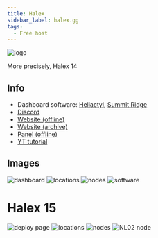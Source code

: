 ```yaml
---
title: Halex
sidebar_label: halex.gg
tags:
  - Free host
---
```


![logo](https://summerhosts.github.io/media/halex/14/logo.png)

More precisely, Halex 14

## Info
* Dashboard software: [Heliactyl](../Software/heliactyl.mdx), [Summit Ridge](https://github.com/Heliactyl-Archive/22750-summit-ridge)
* [Discord](https://discord.gg/uujB8dtF6t)
* [Website (offline)](https://halex.gg/)
* [Website (archive)](https://web.archive.org/web/*/halex.gg)
* [Panel (offline)](https://panel.halex.gg)
* [YT tutorial](https://www.youtube.com/watch?v=Pyir_RsiaFw)

## Images
![dashboard](https://summerhosts.github.io/media/halex/14/dashboard.png)
![locations](https://summerhosts.github.io/media/halex/14/locations.png)
![nodes](https://summerhosts.github.io/media/halex/14/nodes.png)
![software](https://summerhosts.github.io/media/halex/14/software.png)

# Halex 15
![deploy page](https://summerhosts.github.io/media/halex/15/deploy.png)
![locations](https://summerhosts.github.io/media/halex/15/locations.png)
![nodes](https://summerhosts.github.io/media/halex/15/nodes.png)
![NL02 node](https://summerhosts.github.io/media/halex/15/NL02.png)